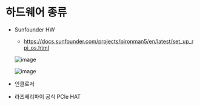 
# 하드웨어 종류
- Sunfounder HW
  -  https://docs.sunfounder.com/projects/pironman5/en/latest/set_up_rpi_os.html
  
  ![image](https://github.com/user-attachments/assets/92d258d2-968c-4c79-8377-b9f73b03f3f7)

  ![image](https://github.com/user-attachments/assets/7a5a5adb-147f-418b-acf9-e4edcf1349eb)



- 인클로저
- 라즈베리파이 공식 PCIe HAT
  
